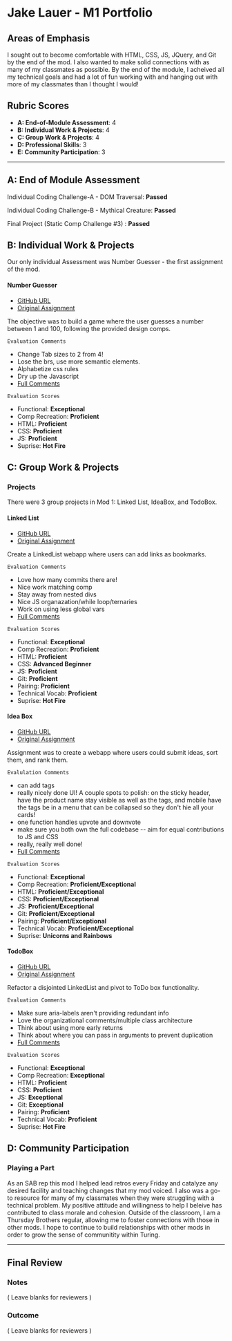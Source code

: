 # Jake Lauer - M1 Portfolio

## Areas of Emphasis

I sought out to become comfortable with HTML, CSS, JS, JQuery, and Git by the end of the mod. I 
also wanted to make solid connections with as many of my classmates as possible. By the end of the module, I 
acheived all my technical goals and had a lot of fun working with and hanging out with more of my classmates than I 
thought I would!

## Rubric Scores

* **A: End-of-Module Assessment**: 4
* **B: Individual Work & Projects**: 4
* **C: Group Work & Projects**: 4
* **D: Professional Skills**: 3
* **E: Community Participation**: 3

-----------------------

## A: End of Module Assessment

Individual Coding Challenge-A - DOM Traversal: <b>Passed</b>

Individual Coding Challenge-B - Mythical Creature: <b>Passed</b>

Final Project (Static Comp Challenge #3) : <b>Passed</b>

## B: Individual Work & Projects

Our only individual Assessment was Number Guesser - the first assignment of the mod.

#### Number Guesser

* [GitHub URL](https://github.com/jakelauer27/number-guesser)
* [Original Assignment](http://frontend.turing.io/projects/number-guesser.html)

The objective was to build a game where the user guesses a number between 1 and 100, following the provided design comps.

`Evaluation Comments`
- Change Tab sizes to 2 from 4!
- Lose the brs, use more semantic elements.
- Alphabetize css rules
- Dry up the Javascript 
- [Full Comments](https://github.com/turingschool/front-end-submissions-public/blob/master/1808/mod-1/number-guesser/jake-lauer.md)

`Evaluation Scores`
- Functional: <b>Exceptional</b>
- Comp Recreation: <b>Proficient</b>
- HTML: <b>Proficient</b>
- CSS: <b>Proficient</b>
- JS: <b>Proficient</b>
- Suprise: <b>Hot Fire</b>

## C: Group Work & Projects

### Projects

There were 3 group projects in Mod 1: Linked List, IdeaBox, and TodoBox.

#### Linked List

* [GitHub URL](https://github.com/KylieStanley/LinkedList)
* [Original Assignment](http://frontend.turing.io/projects/linked-list.html)

Create a LinkedList webapp where users can add links as bookmarks.

`Evaluation Comments`
- Love how many commits there are!
- Nice work matching comp
- Stay away from nested divs
- Nice JS organazation/while loop/ternaries
- Work on using less global vars
- [Full Comments](https://github.com/turingschool/front-end-submissions-public/blob/master/1808/mod-1/linked-list/jake-kylie.md)

`Evaluation Scores`
- Functional: <b>Exceptional</b>
- Comp Recreation: <b>Proficient</b>
- HTML: <b>Proficient</b>
- CSS: <b>Advanced Beginner</b>
- JS: <b>Proficient</b>
- Git: <b>Proficient</b>
- Pairing: <b>Proficient</b>
- Technical Vocab: <b>Proficient</b>
- Suprise: <b>Hot Fire</b>

#### Idea Box

* [GitHub URL](https://github.com/jakelauer27/idea-box)
* [Original Assignment](http://frontend.turing.io/projects/linked-list.html)

Assignment was to create a webapp where users could submit ideas, sort them, and rank them.

`Evalulation Comments`

- can add tags
- really nicely done UI! A couple spots to polish: on the sticky header, have the product name stay visible as well as the  tags, and mobile have the tags be in a menu that can be collapsed so they don't hie all your cards!
- one function handles upvote and downvote
- make sure you both own the full codebase -- aim for equal contributions to JS and CSS
- really, really well done!
- [Full Comments](https://github.com/turingschool/front-end-submissions-public/blob/master/1808/mod-1/idea-box/hillary-jake.md)

`Evaluation Scores`
- Functional: <b>Exceptional</b>
- Comp Recreation: <b>Proficient/Exceptional</b>
- HTML: <b>Proficient/Exceptional</b>
- CSS: <b>Proficient/Exceptional</b>
- JS: <b>Proficient/Exceptional</b>
- Git: <b>Proficient/Exceptional</b>
- Pairing: <b>Proficient/Exceptional</b>
- Technical Vocab: <b>Proficient/Exceptional</b>
- Suprise: <b>Unicorns and Rainbows</b>

#### TodoBox

* [GitHub URL](https://github.com/jakelauer27/2DoBox-Pivot)
* [Original Assignment](http://frontend.turing.io/projects/2DoBox-Pivot-Mod1.html)

Refactor a disjointed LinkedList and pivot to ToDo box functionality.

`Evaluation Comments`
- Make sure aria-labels aren't providing redundant info
- Love the organizational comments/multiple class architecture
- Think about using more early returns
- Think about where you can pass in arguments to prevent duplication
- [Full Comments](https://github.com/turingschool/front-end-submissions-public/blob/master/1808/mod-1/to-do-box/jake-justin.md)

`Evaluation Scores`
- Functional: <b>Exceptional</b>
- Comp Recreation: <b>Exceptional</b>
- HTML: <b>Proficient</b>
- CSS: <b>Proficient</b>
- JS: <b>Exceptional</b>
- Git: <b>Exceptional</b>
- Pairing: <b>Proficient</b>
- Technical Vocab: <b>Proficient</b>
- Suprise: <b>Hot Fire</b>

## D: Community Participation

### Playing a Part

As an SAB rep this mod I helped lead retros every Friday and catalyze any desired facility and teaching changes that my mod voiced.
I also was a go-to resource for many of my classmates when they were struggling with a technical problem. My positive attitude and willingness
to help I beleive has contributed to class morale and cohesion. Outside of the classroom, I am a Thursday Brothers regular, allowing me to foster 
connections with those in other mods. I hope to continue to build relationships with other mods in order to grow the sense of communitity within Turing.

------------------

## Final Review

### Notes

( Leave blanks for reviewers )

### Outcome

( Leave blanks for reviewers )
